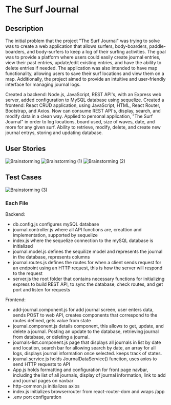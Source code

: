 # The Surf Journal

## Description
The initial problem that the project "The Surf Journal" was trying to solve was to create a web application that allows surfers, body-boarders, paddle-boarders, and body-surfers to keep a log of their surfing activities. The goal was to provide a platform where users could easily create journal entries, view their past entries, update/edit existing entries, and have the ability to delete entries if needed. The application was also intended to have map functionality, allowing users to save their surf locations and view them on a map. Additionally, the project aimed to provide an intuitive and user-friendly interface for managing journal logs.

Created a backend: Node.js, JavaScript, REST API's, with an Express web server, added configuration to MySQL database using sequelize. Created a frontend: React CRUD application, using JavaScript, HTML, React Router, Bootstrap, and Axios. Now can consume REST API's, display, search, and modify data in a clean way. Applied to personal application, "The Surf Journal" in order to log locations, board used, size of waves, date, and more for any given surf. Ability to retrieve, modify, delete, and create new journal entrys, storing and updating database.

## User Stories
![Brainstorming](https://github.com/taylorroberts333/SurfJournal/assets/83095073/d950137a-4048-4276-850e-cb68682ee974)
![Brainstorming (1)](https://github.com/taylorroberts333/SurfJournal/assets/83095073/f5e51729-d952-4983-a51f-3245e99c58a8)
![Brainstorming (2)](https://github.com/taylorroberts333/SurfJournal/assets/83095073/dfda8aa4-f64b-447f-8a88-4148b05d8565)

## Test Cases
![Brainstorming (3)](https://github.com/taylorroberts333/SurfJournal/assets/83095073/13647ae3-302e-4159-a4e1-dfa36d35b13a)

### Each File
Backend:
- db.config.js configures mySQL database
- journal.controller.js where all API functions are, creattion and implementation, supported by sequelize
- index.js where the sequelize connection to the mySQL database is initialized
- journal.model.js defines the sequilize model and represents the journal in the database, represents columns
- journal.routes.js defines the routes for when a client sends request for an endpoint using an HTTP request, this is how the server will respond to the request
- server.js the root folder that contains necessary functions for initializing express to build REST API, to sync the database, check routes, and get port and listen for requests

Frontend: 
- add-journal.component.js for add journal screen, user enters data, sends POST to web API, creates components that correspond to the routes defined, gets value from state
- journal.component.js details component, this allows to get, update, and delete a journal. Posting an update to the database, retrieving journal from database, or deleting a journal.
- journals-list.component.js page that displays all journals in list by date and location, search bar for allowing search by date, an array for all logs, displays journal information once selected. keeps track of states.
- journal.service.js holds JournalDataService() funciton, uses axios to send HTTP requests to API
- App.js holds formatting and configuration for front page navbar, including the list of all journals, display of journal information, link to add and journal pages on navbar 
- http-common.js initializes axios
- index.js initializes browserrouter from react-router-dom and wraps /app
- .env port configuration
